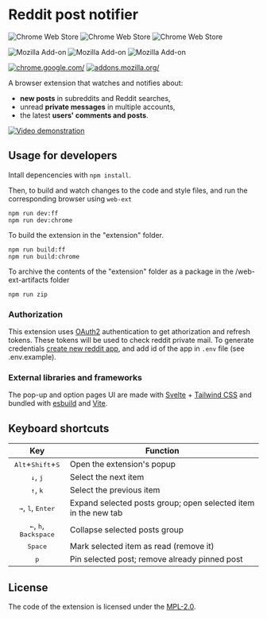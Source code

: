 # Reddit post notifier

![Chrome Web Store](https://img.shields.io/chrome-web-store/v/hoolgoecmeegpbidbbcefgkjegdejibd)
![Chrome Web Store](https://img.shields.io/chrome-web-store/stars/hoolgoecmeegpbidbbcefgkjegdejibd)
![Chrome Web Store](https://img.shields.io/chrome-web-store/users/hoolgoecmeegpbidbbcefgkjegdejibd)

![Mozilla Add-on](https://img.shields.io/amo/v/reddit-post-notifier)
![Mozilla Add-on](https://img.shields.io/amo/stars/reddit-post-notifier)
![Mozilla Add-on](https://img.shields.io/amo/users/reddit-post-notifier)

[ ![chrome.google.com/](https://i.imgur.com/unvdmLG.png)](https://chrome.google.com/webstore/detail/reddit-post-notifier/hoolgoecmeegpbidbbcefgkjegdejibd)
[ ![addons.mozilla.org/](https://user-images.githubusercontent.com/1577569/225926070-baa9ed48-841c-4ce7-bf70-557f848eed23.png)](https://addons.mozilla.org/firefox/addon/reddit-post-notifier/)



A browser extension that watches and notifies about:

-   **new posts** in subreddits and Reddit searches,
-   unread **private messages** in multiple accounts,
-   the latest **users' comments and posts**.

[![Video demonstration](https://img.youtube.com/vi/PZ69Vljtrg8/0.jpg)](https://www.youtube.com/watch?v=PZ69Vljtrg8)

## Usage for developers

Intall depencencies with `npm install`.

Then, to build and watch changes to the code and style files, and run the corresponding browser using `web-ext`

    npm run dev:ff
    npm run dev:chrome

To build the extension in the "extension" folder.

    npm run build:ff
    npm run build:chrome

To archive the contents of the "extension" folder as a package in the /web-ext-artifacts folder

    npm run zip    

### Authorization

This extension uses [OAuth2](https://github.com/reddit-archive/reddit/wiki/OAuth2) authentication to get athorization and refresh tokens. These tokens will be used to check reddit private mail. To generate credentials [create new reddit app](https://www.reddit.com/prefs/apps/), and add id of the app in `.env` file (see .env.example). 

### External libraries and frameworks

The pop-up and option pages UI are made with [Svelte](https://github.com/sveltejs/svelte) + [Tailwind CSS](https://tailwindcss.com/) and bundled with [esbuild](https://github.com/evanw/esbuild) and [Vite](https://github.com/vitejs/vite).

## Keyboard shortcuts

|                          Key                          | Function                                                       |
| :---------------------------------------------------: | -------------------------------------------------------------- |
|     <kbd>Alt</kbd>+<kbd>Shift</kbd>+<kbd>S</kbd>      | Open the extension's popup                                     |
|            <kbd>&darr;</kbd>, <kbd>j</kbd>            | Select the next item                                           |
|            <kbd>&uarr;</kbd>, <kbd>k</kbd>            | Select the previous item                                       |
|   <kbd>&rarr;</kbd>, <kbd>l</kbd>, <kbd>Enter</kbd>   | Expand selected posts group; open selected item in the new tab |
| <kbd>&larr;</kbd>, <kbd>h</kbd>, <kbd>Backspace</kbd> | Collapse selected posts group                                  |
|                   <kbd>Space</kbd>                    | Mark selected item as read (remove it)                         |
|                     <kbd>p</kbd>                      | Pin selected post; remove already pinned post                  |

## License

The code of the extension is licensed under the [MPL-2.0](LICENSE).
